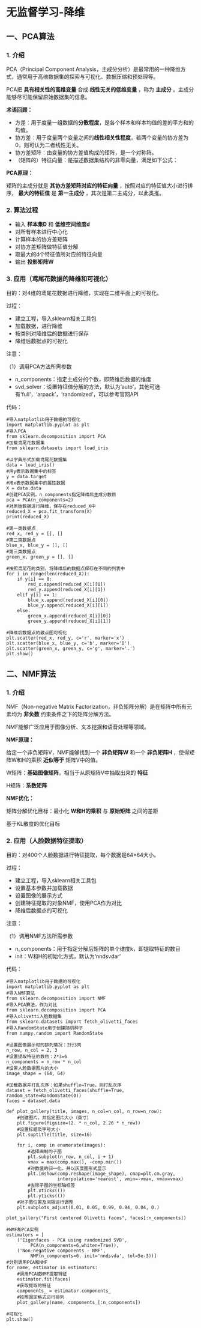 # 无监督学习-降维

## 一、PCA算法

### 1. 介绍

PCA（Principal Component Analysis，主成分分析）是最常用的一种降维方式，通常用于高维数据集的探索与可视化、数据压缩和预处理等。

PCA把 **具有相关性的高维变量** 合成 **线性无关的低维变量** ，称为 **主成分** 。主成分能够尽可能保留原始数据集的信息。

**术语回顾：**

+ 方差：用于度量一组数据的**分散程度**，是各个样本和样本均值的差的平方和的均值。
+ 协方差：用于度量两个变量之间的**线性相关性程度**，若两个变量的协方差为0，则可认为二者线性无关。
+ 协方差矩阵：由变量的协方差值构成的矩阵，是一个对称阵。
+ （矩阵的）特征向量：是描述数据集结构的非零向量，满足如下公式：

**PCA原理：**

矩阵的主成分就是 **其协方差矩阵对应的特征向量** ，按照对应的特征值大小进行排序， **最大的特征值** 是 **第一主成分** ，其次是第二主成分，以此类推。

### 2. 算法过程

+ 输入 **样本集D** 和 **低维空间维度d**
+ 对所有样本进行中心化
+ 计算样本的协方差矩阵
+ 对协方差矩阵做特征值分解
+ 取最大的d个特征值所对应的特征向量
+ 输出 **投影矩阵W**

### 3. 应用（鸢尾花数据的降维和可视化）

目的：对4维的鸢尾花数据进行降维，实现在二维平面上的可视化。


过程：

+ 建立工程，导入sklearn相关工具包
+ 加载数据，进行降维
+ 按类别对降维后的数据进行保存
+ 降维后数据点的可视化

注意：

（1）调用PCA方法所需参数

+ n_components：指定主成分的个数，即降维后数据的维度
+ svd_solver：设置特征值分解的方法，默认为‘auto’，其他可选有‘full’，‘arpack’，‘randomized’，可以参考官网API


代码：

```
#导入matplotlib用于数据的可视化
import matplotlib.pyplot as plt
#导入PCA
from sklearn.decomposition import PCA
#加载鸢尾花数据集
from sklearn.datasets import load_iris
 
#以字典形式加载鸢尾花数据集
data = load_iris()
#用y表示数据集中的标签
y = data.target
#用x表示数据集中的属性数据
X = data.data
#创建PCA实例，n_components指定降维后主成分数目
pca = PCA(n_components=2)
#对原始数据进行降维，保存在reduced_X中
reduced_X = pca.fit_transform(X)
print(reduced_X)

#第一类数据点
red_x, red_y = [], []
#第二类数据点
blue_x, blue_y = [], []
#第三类数据点
green_x, green_y = [], []

#按照鸢尾花的类别，将降维后的数据点保存在不同的列表中 
for i in range(len(reduced_X)):
    if y[i] == 0:
        red_x.append(reduced_X[i][0])
        red_y.append(reduced_X[i][1])
    elif y[i] == 1:
        blue_x.append(reduced_X[i][0])
        blue_y.append(reduced_X[i][1])
    else:
        green_x.append(reduced_X[i][0])
        green_y.append(reduced_X[i][1])

#降维后数据点的散点图可视化 
plt.scatter(red_x, red_y, c='r', marker='x')
plt.scatter(blue_x, blue_y, c='b', marker='D')
plt.scatter(green_x, green_y, c='g', marker='.')
plt.show()
```

## 二、NMF算法

### 1. 介绍

NMF（Non-negative Matrix Factorization，非负矩阵分解）是在矩阵中所有元素均为 **非负数** 约束条件之下的矩阵分解方法。

NMF能够广泛应用于图像分析、文本挖掘和语音处理等领域。

**NMF原理：**

给定一个非负矩阵V，NMF能够找到一个 **非负矩阵W** 和一个 **非负矩阵H** ，使得矩阵W和H的乘积 **近似等于** 矩阵V中的值。

W矩阵：**基础图像矩阵**，相当于从原矩阵V中抽取出来的 **特征**

H矩阵：**系数矩阵**

**NMF优化：**

矩阵分解优化目标：最小化 **W和H的乘积** 与 **原始矩阵** 之间的差距

基于KL散度的优化目标

### 2. 应用（人脸数据特征提取）

目的：对400个人脸数据进行特征提取，每个数据是64*64大小。

过程：

+ 建立工程，导入sklearn相关工具包
+ 设置基本参数并加载数据
+ 设置图像的展示方式
+ 创建特征提取的对象NMF，使用PCA作为对比
+ 降维后数据点的可视化

注意：

（1）调用NMF方法所需参数

+ n_components：用于指定分解后矩阵的单个维度k，即提取特征的数目
+ init：W和H的初始化方式，默认为‘nndsvdar’

代码：
```
#导入matplotlib用于数据的可视化
import matplotlib.pyplot as plt
#导入NMF算法
from sklearn.decomposition import NMF
#导入PCA算法，作为对比
from sklearn.decomposition import PCA
#导入olivetti人脸数据集
from sklearn.datasets import fetch_olivetti_faces
#导入RandomState用于创建随机种子
from numpy.random import RandomState

#设置图像展示时的排列情况：2行3列
n_row, n_col = 2, 3
#设置提取特征的数目：2*3=6
n_components = n_row * n_col
#设置人脸数据图片的大小
image_shape = (64, 64)

#加载数据并打乱次序：如果shuffle=True，则打乱次序
dataset = fetch_olivetti_faces(shuffle=True, random_state=RandomState(0))
faces = dataset.data

def plot_gallery(title, images, n_col=n_col, n_row=n_row):
    #创建图片，并指定图片大小（英寸）
    plt.figure(figsize=(2. * n_col, 2.26 * n_row))
    #设置标题及字号大小 
    plt.suptitle(title, size=16)
 
    for i, comp in enumerate(images):
        #选择画制的子图
        plt.subplot(n_row, n_col, i + 1)
        vmax = max(comp.max(), -comp.min())
        #对数值的归一化，并以灰度图形式显示
        plt.imshow(comp.reshape(image_shape), cmap=plt.cm.gray,
                   interpolation='nearest', vmin=-vmax, vmax=vmax)
        #去除子图的坐标轴标签
        plt.xticks(())
        plt.yticks(())
    #对子图位置及间隔进行调整
    plt.subplots_adjust(0.01, 0.05, 0.99, 0.94, 0.04, 0.)

plot_gallery("First centered Olivetti faces", faces[:n_components])

#NMF和PCA实例
estimators = [
    ('Eigenfaces - PCA using randomized SVD',
         PCA(n_components=6,whiten=True)),
    ('Non-negative components - NMF',
         NMF(n_components=6, init='nndsvda', tol=5e-3))]
#分别调用PCA和NMF
for name, estimator in estimators:
    #调用PCA或NMF提取特征
    estimator.fit(faces)
    #获取提取的特征
    components_ = estimator.components_
    #按照固定格式进行排列
    plot_gallery(name, components_[:n_components])

#可视化
plt.show()
```
